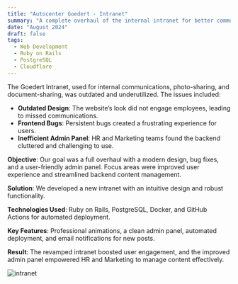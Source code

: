 ```yaml
---
title: "Autocenter Goedert - Intranet"
summary: "A complete overhaul of the internal intranet for better communication, photo-sharing, and document management."
date: "August 2024"
draft: false
tags:
  - Web Development
  - Ruby on Rails
  - PostgreSQL
  - Cloudflare
---
```


The Goedert Intranet, used for internal communications, photo-sharing, and document-sharing, was outdated and underutilized. The issues included:

- **Outdated Design**: The website’s look did not engage employees, leading to missed communications.
- **Frontend Bugs**: Persistent bugs created a frustrating experience for users.
- **Inefficient Admin Panel**: HR and Marketing teams found the backend cluttered and challenging to use.

**Objective**: Our goal was a full overhaul with a modern design, bug fixes, and a user-friendly admin panel. Focus areas were improved user experience and streamlined backend content management.

**Solution**: We developed a new intranet with an intuitive design and robust functionality.

**Technologies Used**: Ruby on Rails, PostgreSQL, Docker, and GitHub Actions for automated deployment.

**Key Features**: Professional animations, a clean admin panel, automated deployment, and email notifications for new posts.

**Result**: The revamped intranet boosted user engagement, and the improved admin panel empowered HR and Marketing to manage content effectively.

![intranet](https://i.imgur.com/oBoLA2Q.gif)

